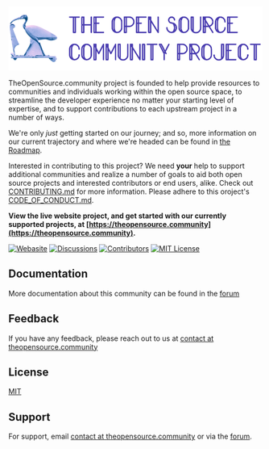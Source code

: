 
![Logo](/src/assets/images/logo.png?raw=true)

TheOpenSource.community project is founded to help provide resources to communities and individuals working within the open source space, to streamline the developer experience no matter your starting level of expertise, and to support contributions to each upstream project in a number of ways. 

We're only _just_ getting started on our journey; and so, more information on our current trajectory and where we're headed can be found in [the Roadmap](https://theopensource.community/projects/roadmap). 

Interested in contributing to this project? We need **your** help to support additional communities and realize a number of goals to aid both open source projects and interested contributors or end users, alike. Check out [CONTRIBUTING.md](CONTRIBUTING.md) for more information. Please adhere to this oroject's [CODE_OF_CONDUCT.md](CODE_OF_CONDUCT.md).

**View the live website project, and get started with our currently supported projects, at [https://theopensource.community](https://theopensource.community).**


[![Webasite](https://img.shields.io/website?url=http%3A%2F%2Ftheopensource.community%2F
)](https://img.shields.io/website?url=http%3A%2F%2Ftheopensource.community%2F
)
[![Discussions](https://img.shields.io/github/discussions/theopensource-community/website
)](https://img.shields.io/github/discussions/theopensource-community/website)
[![Contributors](https://img.shields.io/github/contributors/theopensource-community/website
)](https://img.shields.io/github/contributors/theopensource-community/website)
[![MIT License](https://img.shields.io/badge/License-MIT-green.svg)](https://choosealicense.com/licenses/mit/)



## Documentation

More documentation about this community can be found in the [forum](/discussions/categories/general/)


## Feedback

If you have any feedback, please reach out to us at <a href="mailto:contact@theopensource.community">contact at theopensource.community</a>


## License

[MIT](https://choosealicense.com/licenses/mit/)


## Support

For support, email <a href="mailto:contact@theopensource.community">contact at theopensource.community</a> or via the [forum](/discussions/categories/general).

